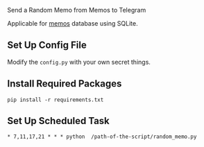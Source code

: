 Send a Random Memo from Memos to Telegram

Applicable for  [memos](https://github.com/usememos/memos)  database using SQLite.

## Set Up Config File

Modify the `config.py` with your own secret things.

## Install Required Packages

`pip install -r requirements.txt`

## Set Up Scheduled Task

`* 7,11,17,21 * * * python  /path-of-the-script/random_memo.py`